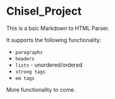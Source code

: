 # Chisel_Project
This is a bsic Markdown to HTML Parser.

It supports the following functionality: 

* `paragraphs` 
* `headers`
* `lists` - unordered/ordered 
* `strong tags` 
* `em tags` 

More functionality to come. 

